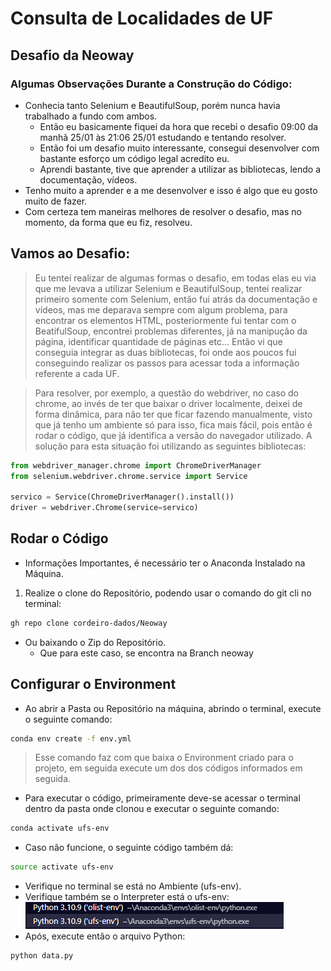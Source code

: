 # Consulta de Localidades de UF
## Desafio da Neoway
 
### Algumas Observações Durante a Construção do Código:
* Conhecia tanto Selenium e BeautifulSoup, porém nunca havia trabalhado a fundo com ambos.
  * Então eu basicamente fiquei da hora que recebi o desafio 09:00 da manhã 25/01 às 21:06 25/01 estudando e tentando resolver.
  * Então foi um desafio muito interessante, consegui desenvolver com bastante esforço um código legal acredito eu.
  * Aprendi bastante, tive que aprender a utilizar as bibliotecas, lendo a documentação, vídeos.
* Tenho muito a aprender e a me desenvolver e isso é algo que eu gosto muito de fazer.
* Com certeza tem maneiras melhores de resolver o desafio, mas no momento, da forma que eu fiz, resolveu.

## Vamos ao Desafio:

> Eu tentei realizar de algumas formas o desafio, em todas elas eu via que me levava a utilizar Selenium e BeautifulSoup,
>tentei realizar primeiro somente com Selenium, então fui atrás da documentação e vídeos, mas me deparava sempre com algum problema, para encontrar os elementos HTML, posteriormente fui tentar com o BeatifulSoup, encontrei problemas diferentes, já na manipução da página, identificar quantidade de páginas etc...
>Então vi que conseguia integrar as duas bibliotecas, foi onde aos poucos fui conseguindo realizar os passos para acessar toda a informação referente a cada UF.

>Para resolver, por exemplo, a questão do webdriver, no caso do chrome, ao invés de ter que baixar o driver localmente, deixei de forma dinâmica, para não ter que ficar fazendo manualmente, visto que já tenho um ambiente só para isso, fica mais fácil, pois então é rodar o código, que já identifica a versão do navegador utilizado. A solução para esta situação foi utilizando as seguintes bibliotecas:
```py
from webdriver_manager.chrome import ChromeDriverManager
from selenium.webdriver.chrome.service import Service

servico = Service(ChromeDriverManager().install())
driver = webdriver.Chrome(service=servico)
```

## Rodar o Código

* Informações Importantes, é necessário ter o Anaconda Instalado na Máquina.

1. Realize o clone do Repositório, podendo usar o comando do git cli no terminal:
```sh
gh repo clone cordeiro-dados/Neoway
```
* Ou baixando o Zip do Repositório.
  * Que para este caso, se encontra na Branch neoway

## Configurar o Environment
* Ao abrir a Pasta ou Repositório na máquina, abrindo o terminal, execute o seguinte comando:
```sh
conda env create -f env.yml
```
>Esse comando faz com que baixa o Environment criado para o projeto, em seguida execute um dos dos códigos informados em seguida.

* Para executar o código, primeiramente deve-se acessar o terminal dentro da pasta onde clonou e executar o seguinte comando:
```sh
conda activate ufs-env
```
* Caso não funcione, o seguinte código também dá:
```sh
source activate ufs-env
```
* Verifique no terminal se está no Ambiente (ufs-env).
* Verifique também se o Interpreter está o ufs-env:
![Screenshot](img.png)
* Após, execute então o arquivo Python:
```sh
python data.py
```
